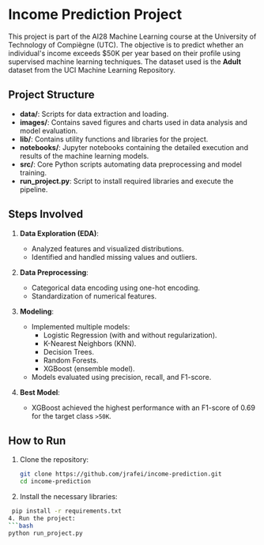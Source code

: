 # Income Prediction Project

This project is part of the AI28 Machine Learning course at the University of Technology of Compiègne (UTC). The objective is to predict whether an individual's income exceeds $50K per year based on their profile using supervised machine learning techniques. The dataset used is the **Adult** dataset from the UCI Machine Learning Repository.

## Project Structure

- **data/**: Scripts for data extraction and loading.
- **images/**: Contains saved figures and charts used in data analysis and model evaluation.
- **lib/**: Contains utility functions and libraries for the project.
- **notebooks/**: Jupyter notebooks containing the detailed execution and results of the machine learning models.
- **src/**: Core Python scripts automating data preprocessing and model training.
- **run_project.py**: Script to install required libraries and execute the pipeline.

## Steps Involved

1. **Data Exploration (EDA)**:
   - Analyzed features and visualized distributions.
   - Identified and handled missing values and outliers.
   
2. **Data Preprocessing**:
   - Categorical data encoding using one-hot encoding.
   - Standardization of numerical features.

3. **Modeling**:
   - Implemented multiple models:
     - Logistic Regression (with and without regularization).
     - K-Nearest Neighbors (KNN).
     - Decision Trees.
     - Random Forests.
     - XGBoost (ensemble model).
   - Models evaluated using precision, recall, and F1-score.

4. **Best Model**:
   - XGBoost achieved the highest performance with an F1-score of 0.69 for the target class `>50K`.

## How to Run

1. Clone the repository:
   ```bash
   git clone https://github.com/jrafei/income-prediction.git
   cd income-prediction

2. Install the necessary libraries:
  ```bash
   pip install -r requirements.txt
4. Run the project:
  ```bash
  python run_project.py
